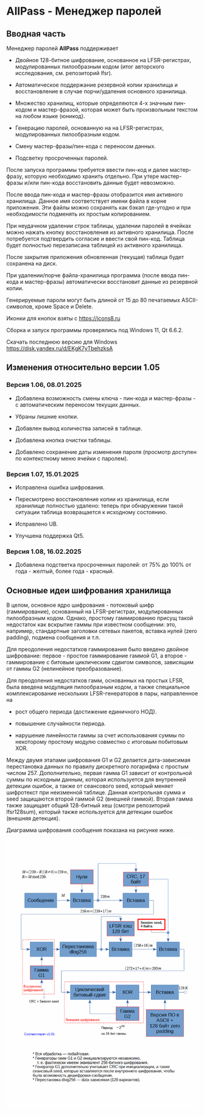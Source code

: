 # AllPass - Менеджер паролей

## Вводная часть

Менеджер паролей **AllPass** поддерживает

* Двойное 128-битное шифрование, основанное на LFSR-регистрах, модулированных пилообразным кодом (итог авторского исследования, см. репозиторий lfsr).

* Автоматическое поддержание резервной копии хранилища и восстановление в случае порчи/удаления основного хранилища.

* Множество хранилищ, которые определяются 4-х значным пин-кодом и мастер-фразой, которая может быть произвольным текстом на любом языке (юникод).

* Генерацию паролей, основанную на на LFSR-регистрах, модулированных пилообразным кодом.

* Смену мастер-фразы/пин-кода с переносом данных.

* Подсветку просроченных паролей.

После запуска программы требуется ввести пин-код и далее мастер-фразу, которую необходимо хранить отдельно. При утере мастер-фразы и/или пин-кода восстановить данные будет невозможно.

После ввода пин-кода и мастер-фразы отобразится имя активного хранилища. Данное имя соответствует имени файла в корне приложения. Эти файлы можно сохранять как бэкап где-угодно и при необходимости подменять их простым копированием.

При неудачном удалении строк таблицы, удалении паролей в ячейках можно нажать кнопку восстановления из активного хранилища. После потребуется подтвердить согласие и ввести свой пин-код. Таблица будет полностью перезаписана таблицей из активного хранилища.

После закрытия приложения обновленная (текущая) таблица будет сохранена на диск.

При удалении/порче файла-хранилища программа (после ввода пин-кода и мастер-фразы) автоматически восстановит данные из резервной копии.

Генерируемые пароли могут быть длиной от 15 до 80 печатаемых ASCII-символов, кроме Space и Delete.

Иконки для кнопок взяты с https://icons8.ru

Сборка и запуск программы проверялись под Windows 11, Qt 6.6.2.

Скачать последнюю версию для Windows https://disk.yandex.ru/d/EKgK7yTbehzksA

## Изменения относительно версии 1.05

### Версия 1.06, 08.01.2025

* Добавлена возможность смены ключа - пин-кода и мастер-фразы - с автоматическим переносом текущих данных.

* Убраны лишние кнопки.

* Добавлен вывод количества записей в таблице.

* Добавлена кнопка очистки таблицы.

* Добавлено сохранение даты изменения пароля (просмотр доступен по контекстному меню ячейки с паролем).

### Версия 1.07, 15.01.2025

* Исправлена ошибка шифрования.

* Пересмотрено восстановление копии из хранилища, если хранилище полностью удалено: теперь при обнаружении такой ситуации таблица возвращается к исходному состоянию.

* Исправлено UB.

* Улучшена поддержка Qt5.

### Версия 1.08, 16.02.2025

* Добавлена подстветка просроченных паролей: от 75% до 100% от года - желтый, более года - красный.

## Основные идеи шифрования хранилища

В целом, основное ядро шифрования - потоковый шифр (гаммирование), основанный на LFSR-регистрах, модулированных пилообразным кодом. Однако, простому гаммированию присущ такой недостаток как вскрытие гаммы при известном сообщении: это, например, стандартные заголовки сетевых пакетов, вставка нулей (zero padding), подмена сообщения и т.п.

Для преодоления недостатков гаммирования было введено двойное шифрование: первое - простое гаммирование гаммой G1, а второе - гаммирование с битовым циклическим сдвигом символов, зависящим от гаммы G2 (нелинейное преобразование).

Для преодоления недостатков гамм, основанных на простых LFSR, была введена модуляция пилообразным кодом, а также специальное комплексирование нескольких LFSR-генераторов в пары, направленное на

* рост общего периода (достижение единичного НОД).

* повышение случайности периода.

* нарушение линейности гаммы за счет использования суммы по некоторому простому модулю совместно с итоговым побитовым XOR.

Между двумя этапами шифрования G1 и G2 делается дата-зависимая перестановка данных по правилу дискретного логарифма с простым числом 257. Дополнительно, первая гамма G1 зависит от контрольной суммы по исходным данным, которая используется для внутренней детекции ошибок, а также от сеансового seed, который меняет шифротекст при неизменной таблице. Данная контрольная сумма и seed защищаются второй гаммой G2 (внешней гаммой). Вторая гамма также защищает общий 128-битный хеш (смотри репозиторий lfsr128sum), который также используется для детекции ошибок (внешняя детекция).

Диаграмма шифрования сообщения показана на рисунке ниже.

![screenshot](images/storage_manager_diagram.gif)
